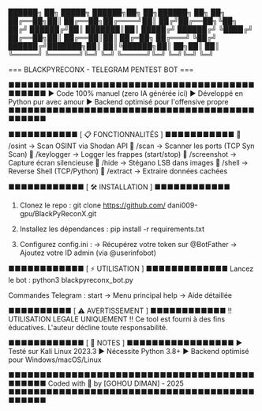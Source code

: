 ██████╗ ██╗      █████╗  ██████╗██╗  ██╗██████╗ ██╗   ██╗
██╔══██╗██║     ██╔══██╗██╔════╝██║ ██╔╝██╔══██╗╚██╗ ██╔╝
██████╔╝██║     ███████║██║     █████╔╝ ██████╔╝ ╚████╔╝ 
██╔══██╗██║     ██╔══██║██║     ██╔═██╗ ██╔═══╝   ╚██╔╝  
██████╔╝███████╗██║  ██║╚██████╗██║  ██╗██║        ██║   
╚═════╝ ╚══════╝╚═╝  ╚═╝ ╚═════╝╚═╝  ╚═╝╚═╝        ╚═╝  
                                                          
=== BLACKPYRECONX - TELEGRAM PENTEST BOT ===

■■■■■■■■■■■■■■■■■■■■■■■■■■■■■■■■■■■■■■■■■■■■■
► Code 100% manuel (zero IA générée ici)
► Développé en Python pur avec amour
► Backend optimisé pour l'offensive propre
■■■■■■■■■■■■■■■■■■■■■■■■■■■■■■■■■■■■■■■■■■■■■

■■■■■■■■■■■ [ 📋 FONCTIONNALITÉS ] ■■■■■■■■■■■
🔹 /osint      → Scan OSINT via Shodan API
🔹 /scan       → Scanner les ports (TCP Syn Scan)
🔹 /keylogger  → Logger les frappes (start/stop)
🔹 /screenshot → Capture écran silencieuse
🔹 /hide       → Stégano LSB dans images
🔹 /shell      → Reverse Shell (TCP/Python)
🔹 /extract    → Extraire données cachées

■■■■■■■■■■■■ [ 🛠 INSTALLATION ] ■■■■■■■■■■■■
1. Clonez le repo :
   git clone https://github.com/
dani009-gpu/BlackPyReconX.git

2. Installez les dépendances :
   pip install -r requirements.txt

3. Configurez config.ini :
   → Récupérez votre token sur @BotFather
   → Ajoutez votre ID admin (via @userinfobot)

■■■■■■■■■■■■ [ ⚡ UTILISATION ] ■■■■■■■■■■■■■
Lancez le bot :
python3 blackpyreconx_bot.py

Commandes Telegram :
start → Menu principal
help  → Aide détaillée

■■■■■■■■■■ [ ⚠️ AVERTISSEMENT ] ■■■■■■■■■■■■
!! UTILISATION LEGALE UNIQUEMENT !!
Ce tool est fourni à des fins éducatives.
L'auteur décline toute responsabilité.

■■■■■■■■■■■■ [ 📌 NOTES ] ■■■■■■■■■■■■■■■■■
► Testé sur Kali Linux 2023.3
► Nécessite Python 3.8+
► Backend optimisé pour Windows/macOS/Linux

■■■■■■■■■■■■■■■■■■■■■■■■■■■■■■■■■■■■■■■■■■■■■
Coded with 🖤 by [GOHOU DIMAN] - 2025
■■■■■■■■■■■■■■■■■■■■■■■■■■■■■■■■■■■■■■■■■■■■■

